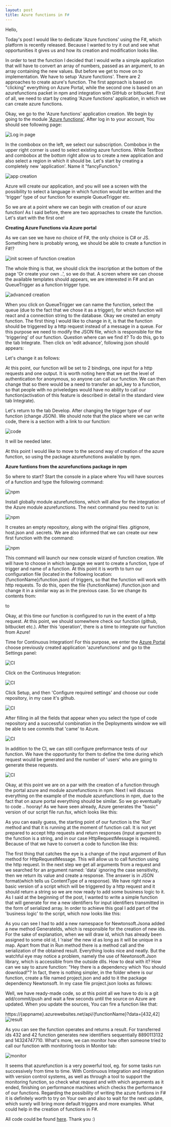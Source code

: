 ```yaml
---
layout: post
title: Azure functions in F#
---
```


Hello,

Today's post I would like to dedicate 'Azure functions' using the F#, which platform is recently released. 
Because I wanted to try it out and see what opportunities it gives us and how its creation and modification looks like.

In order to test the function I decided that I would write a simple application that will have to convert an array of numbers, ​​passed as an argument, to an array containing the new values.
But before we get to move on to implementation. We have to setup 'Azure functions'. There are 2 approaches to create azure's function. The first approach is based on "clicking" everything on Azure Portal, 
while the second one is based on an azurefunctions packet in npm and integration with GitHub or bitbucket.
First of all, we need to start by creating 'Azure functions' application, in which we can create azure functions.

Okay, we go to the 'Azure functions' application creation.
We begin by going to the module ['Azure functions'](https://azure.microsoft.com/en-us/services/functions/).
After log in to your account, You should see following page:

![Log in page](https://mnie.github.com/img/AzureFunctions/getStarted.png)

In the combobox on the left, we select our subscription. Combobox in the upper right corner is used to select existing azure functions. 
While Textbox and combobox at the bottom right allow us to create a new application and also select a region in which it should be. 
Let's start by creating a completely new 'application'. Name it "fancyFunction."

![app creation](https://mnie.github.com/img/AzureFunctions/appCreation.png)

Azure will create our application, and you will see a screen with the possibility to select a language in which function would be written and the 'trigger' type of our function for example QueueTrigger etc.

So we are at a point where we can begin with creation of our azure function!
As I said before, there are two approaches to create the function.
Let's start with the first one!

__Creating Azure Functions via Azure portal__

As we can see we have no choice of F#, the only choice is C# or JS. Something here is probably wrong, we should be able to create a function in F#!?

![init screen of function creation](https://mnie.github.com/img/AzureFunctions/functionCreation.png)

The whole thing is that, we should click the inscription at the bottom of the page 'Or create your own ..', so we do that.
A screen where we can choose the available templates should appears, we are interested in F# and an QueueTrigger as a function trigger type.

![advanced creation](https://mnie.github.com/img/AzureFunctions/functionCreationADV.png)

When you click on QueueTrigger we can name the function, select the queue (due to the fact that we chose it as a trigger), for which function will react and a connection string to the database.
Okay we created an empty function. The first thing I would like to change in it, is that the function should be triggered by a http request instead of a message in a queue. 
For this purpose we need to modify the JSON file, which is responsible for the 'triggering' of our function. 
Question where can we find it? To do this, go to the tab Integrate. Then click on 'edit advance', following json should appears:

<script src="https://gist.github.com/MNie/e7b8fbf4847c48e7f34cf1ff1a5d94c2.js"></script>

Let's change it as follows:

<script src="https://gist.github.com/MNie/38af80a1eac83229fcdad623a66f52e0.js"></script>

At this point, our function will be set to 2 bindings, one input for a http requests and one output. 
It is worth noting here that we set the level of authentication for anonymous, so anyone can call our function. 
We can then change that so there would be a need to transfer an api_key to a function, so that people with no priveledges would have no ability to call our function(activation of this feature is described in detail in the standard view tab Integrate).

Let's return to the tab Develop. After changing the trigger type of our function (change JSON). 
We should note that the place where we can write code, there is a section with a link to our function:

![code](https://mnie.github.com/img/AzureFunctions/code.png)

It will be needed later.

At this point I would like to move to the second way of creation of the azure function, so using the package azurefunctions available by npm.

__Azure funtions from the azurefunctions package in npm__

So where to start? Start the console in a place where You will have sources of a function and type the following command:

<script src="https://gist.github.com/MNie/299f79411554b6e3b5d74b9895c20467.js"></script>
![npm](https://mnie.github.com/img/AzureFunctions/npm.png)

Install globally module azurefunctions, which will allow for the integration of the Azure module azurefunctions. 
The next command you need to run is:

<script src="https://gist.github.com/MNie/d61cb78d1e6ae49f88288730f2feb136.js"></script>
![npm](https://mnie.github.com/img/AzureFunctions/init.png)

It creates an empty repository, along with the original files .gitignore, host.json and .secrets. 
We are also informed that we can create our new first function with the command:

<script src="https://gist.github.com/MNie/bf3c7492b75d97c54f66519220d26620.js"></script>
![npm](https://mnie.github.com/img/AzureFunctions/new.png)

This command will launch our new console wizard of function creation. We will have to choose in which language we want to create a function, type of trigger and name of a function.
At this point it is worth to turn our configuration file (located in the following location: {functionName}/function.json) of triggers, so that the function will work with http requests. 
To do this, open the file {functionName} /function.json and change it in a similar way as in the previous case. So we change its contents from:

<script src="https://gist.github.com/MNie/e7b8fbf4847c48e7f34cf1ff1a5d94c2.js"></script>

to

<script src="https://gist.github.com/MNie/38af80a1eac83229fcdad623a66f52e0.js"></script>

Okay, at this time our function is configured to run in the event of a http request. 
At this point, we should somewhere check our function (github, bitbucket etc.). 
After this 'operation', there is a time to integrate our function from Azure!

Time for Continuous Integration!
For this purpose, we enter the [Azure Portal](https://azure.microsoft.com/en-us/services/functions/) choose previously created application 'azurefunctions' and go to the Settings panel:

![CI](https://mnie.github.com/img/AzureFunctions/CI.png)

Click on the Continuous Integration:

![CI](https://mnie.github.com/img/AzureFunctions/CI2.png)

Click Setup, and then 'Configure required settings' and choose our code repository, in my case it's github.

![CI](https://mnie.github.com/img/AzureFunctions/CI3.png)

After filling in all the fields that appear when you select the type of code repository and a successful combination in the Deployments window we will be able to see commits that 'came' to Azure.

![CI](https://mnie.github.com/img/AzureFunctions/CI4.png)

In addition to the CI, we can still configure preformance tests of our function. 
We have the opportunity for them to define the time during which request would be generated and the number of 'users' who are going to generate these requests.

![CI](https://mnie.github.com/img/AzureFunctions/CI5.png)

Okay, at this point we are on a par with the creation of a function through the portal azure and module azurefunctions in npm. 
Next I will discuss everything on the example of the module azurefunctions in npm, due to the fact that on azure portal everything should be similar. 
So we go eventually to code .. hooray!
As we have seen already, Azure generates the "basic" version of our script file run.fsx, which looks like this:

<script src="https://gist.github.com/MNie/998b9648a3486c5884927294498fa451.js"></script>

As you can easily guess, the starting point of our function is the 'Run' method and that it is running at the moment of function call. 
It is not yet prepared to accept http requests and return responses (input argument to the function is a string, and in our case HttpRequestMessage is required). 
Because of that we have to convert a code to function like this:

<script src="https://gist.github.com/MNie/34b3c6e7929a2b1e9ec5b6530bb2a22b.js"></script>

The first thing that catches the eye is a change of the input argument of Run method for HttpRequestMessage. 
This will allow us to call function using the http request. 
In the next step we get all arguments from a request and we searched for an argument named: 'data' ignoring the case sensitivity, then we return its value and create a response. 
The answer is in JSON format(which tells us ContentType of a response). 
We have right now a basic version of a script which will be triggered by a http request and it should return a string so we are now ready to add some business logic to it. 
As I said at the beginning of the post, I wanted to write a simple function that will generate for me a new identifiers for input identifiers transmitted in the form of serialized array. 
In order to achieve this goal I add part of the 'business logic' to the script, which now looks like this:

<script src="https://gist.github.com/MNie/23af0ee11bcd7b91171209d1aa83d66f.js"></script>

As you can see I had to add a new namespace for Newtonsoft.Jsona added a new method GenerateIds, 
which is responsible for the creation of new ids. 
For the sake of explanation, when we will draw id, which has already been assigned to some old id, I 'raise' the new id as long as it will be unique in a map. 
Apart from that in Run method there is a method call and the serialization of the obtained result. 
Everything looks nice and neatly. But the watchful eye may notice a problem, namely the use of Newtonsoft.Json library, 
which is accessible from the outside dlls. How to deal with it? How can we say to azure function: "Hey there is a dependency which You should download!"?
In fact, there is nothing simpler, in the folder where is our function, create a file named project.json and add to it the package dependency Newtonsoft. 
In my case file project.json looks as follows:

<script src="https://gist.github.com/MNie/dc4a07ae72081ca6e39cac82e712b35e.js"></script>

Well, we have ready-made code, so at this point all we have to do is a git add/commit/push and wait a few seconds until the source on Azure are updated.
When you update the sources, You can fire a function like that:

https://{appname}.azurewebsites.net/api/{functionName}?data=[432,42]
![result](https://mnie.github.com/img/AzureFunctions/result.png)

As you can see the function operates and returns a result. 
For transferred ids 432 and 42 function generates new identifiers sequentially 8890113132 and 14324747710. 
What's more, we can monitor how often someone tried to call our function with monitoring tools in Monitor tab:

![monitor](https://mnie.github.com/img/AzureFunctions/monitor.png)

It seems that azurefunction is a very powerful tool, eg. for some tasks run successively from time to time. 
With Continuous Integration and integration with version control systems, as well as through a tool to support the monitoring function, so check what request and with which arguments as it ended, finishing on performance machines which checks the performance of our functions. 
Regarding the possibility of writing the azure funtions in F# it is definitely worth to try on Your own and also to wait for the next update, which surely will bring more default triggers and more examples. 
What could help in the creation of functions in F#.

All code could be found [here](https://github.com/MNie/IdsGeneratorAzureFunctions).
Thank you :)